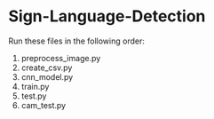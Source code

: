 # Sign-Language-Detection

Run these files in the following order:
1. preprocess_image.py
2. create_csv.py
3. cnn_model.py
4. train.py
5. test.py
6. cam_test.py
